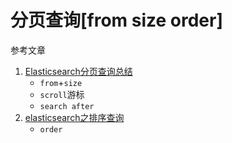 # 分页查询[from size order]

参考文章

1. [Elasticsearch分页查询总结](https://www.jianshu.com/p/4d1bec7bb1a4)
    - `from`+`size`
    - `scroll`游标
    - `search after`
2. [elasticsearch之排序查询](https://www.cnblogs.com/heshun/articles/10657327.html)
    - `order`
